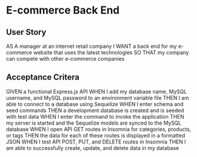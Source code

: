 # E-commerce Back End 

## User Story

AS A manager at an internet retail company
I WANT a back end for my e-commerce website that uses the latest technologies
SO THAT my company can compete with other e-commerce companies


## Acceptance Critera

GIVEN a functional Express.js API
WHEN I add my database name, MySQL username, and MySQL password to an environment variable file
    THEN I am able to connect to a database using Sequelize
WHEN I enter schema and seed commands
    THEN a development database is created and is seeded with test data
WHEN I enter the command to invoke the application
    THEN my server is started and the Sequelize models are synced to the MySQL database
WHEN I open API GET routes in Insomnia for categories, products, or tags
    THEN the data for each of these routes is displayed in a formatted JSON
WHEN I test API POST, PUT, and DELETE routes in Insomnia
    THEN I am able to successfully create, update, and delete data in my database
